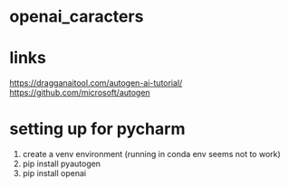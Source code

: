 # openai_caracters


# links
https://dragganaitool.com/autogen-ai-tutorial/
https://github.com/microsoft/autogen


# setting up for pycharm

1. create a venv environment (running in conda env seems not to work)
2. pip install pyautogen
3. pip install openai


